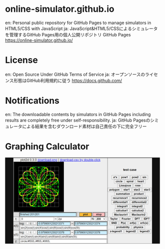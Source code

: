 # online-simulator.github.io
en: Personal public repository for GitHub Pages to manage simulators in HTML5/CSS with JavaScript
ja: JavaScript&HTML5/CSSによるシミュレータを管理するGitHub Pages用の個人公開リポジトリ
GitHub Pages
https://online-simulator.github.io/

# License
en: Open Source Under GitHub Terms of Service
ja: オープンソースのライセンス形態はGitHub利用規約に従う
https://docs.github.com/

# Notifications
en: The downloadable contents by simulators in GitHub Pages including results are completely free under self-responsibility.
ja: GitHub Pagesのシミュレータによる結果を含むダウンロード素材は自己責任の下に完全フリー

# Graphing Calculator
![](/02_calc_graphing/img/02_calc_graphing.png)
